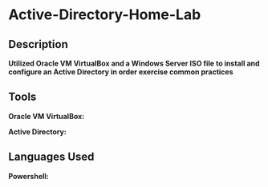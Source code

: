 # Active-Directory-Home-Lab

## Description

**Utilized Oracle VM VirtualBox and a Windows Server ISO file to install and configure an Active Directory in order exercise common practices**

## Tools

**Oracle VM VirtualBox:**

**Active Directory:**

## Languages Used

**Powershell:**
